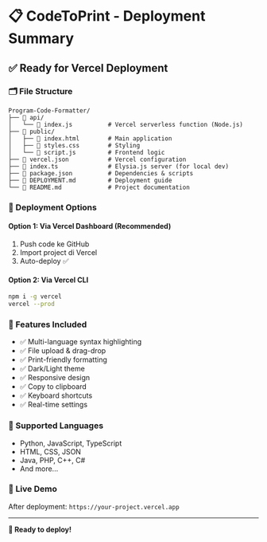 # 📋 CodeToPrint - Deployment Summary

## ✅ Ready for Vercel Deployment

### 🗂️ File Structure
```
Program-Code-Formatter/
├── 📁 api/
│   └── 📄 index.js          # Vercel serverless function (Node.js)
├── 📁 public/
│   ├── 📄 index.html        # Main application
│   ├── 📄 styles.css        # Styling
│   └── 📄 script.js         # Frontend logic
├── 📄 vercel.json           # Vercel configuration
├── 📄 index.ts              # Elysia.js server (for local dev)
├── 📄 package.json          # Dependencies & scripts
├── 📄 DEPLOYMENT.md         # Deployment guide
└── 📄 README.md             # Project documentation
```

### 🔧 Deployment Options

#### Option 1: Via Vercel Dashboard (Recommended)
1. Push code ke GitHub
2. Import project di Vercel
3. Auto-deploy ✅

#### Option 2: Via Vercel CLI
```bash
npm i -g vercel
vercel --prod
```

### 🌟 Features Included
- ✅ Multi-language syntax highlighting
- ✅ File upload & drag-drop
- ✅ Print-friendly formatting
- ✅ Dark/Light theme
- ✅ Responsive design
- ✅ Copy to clipboard
- ✅ Keyboard shortcuts
- ✅ Real-time settings

### 🎯 Supported Languages
- Python, JavaScript, TypeScript
- HTML, CSS, JSON
- Java, PHP, C++, C#
- And more...

### 🔗 Live Demo
After deployment: `https://your-project.vercel.app`

---
**🚀 Ready to deploy!**
